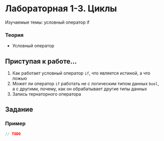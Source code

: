 # Лабораторная 1-3. Циклы
Изучаемые темы: условный оператор if

### Теория
* Условный оператор

## Приступая к работе...
1. Как работает условный оператор `if`, что является истиной, а что ложью
1. Может ли оператор `if` работать не с логическим типом данных `bool`, а с другими, почему, как он обрабатывает другие типы данных
1. Запись тернаторного оператора

## Задание


### Пример
```c++
// TODO
```
